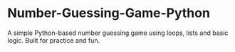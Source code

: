 # Number-Guessing-Game-Python
A simple Python-based number guessing game using loops, lists and basic logic. Built for practice and fun.
